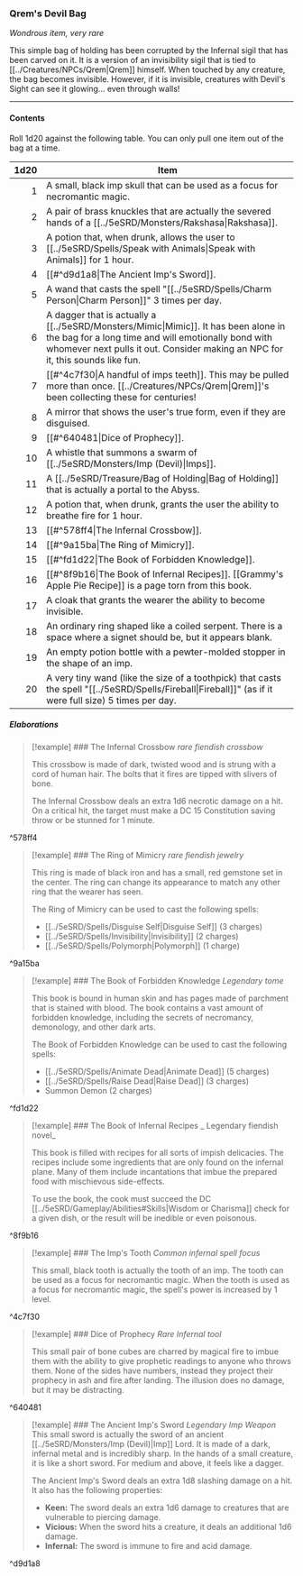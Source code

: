 ### Qrem's Devil Bag

_Wondrous item, very rare_

This simple bag of holding has been corrupted by the Infernal sigil that has been carved on it. It is a version of an invisibility sigil that is tied to [[../Creatures/NPCs/Qrem|Qrem]] himself. When touched by any creature, the bag becomes invisible. However, if it is invisible, creatures with Devil's Sight can see it glowing... even through walls! 

---

#### Contents

Roll 1d20 against the following table. You can only pull one item out of the bag at a time. 

| 1d20 | Item
|--:|---
| 1 | A small, black imp skull that can be used as a focus for necromantic magic.
| 2 | A pair of brass knuckles that are actually the severed hands of a [[../5eSRD/Monsters/Rakshasa\|Rakshasa]].
| 3 | A potion that, when drunk, allows the user to [[../5eSRD/Spells/Speak with Animals\|Speak with Animals]] for 1 hour.
| 4 | [[#^d9d1a8\|The Ancient Imp's Sword]].
| 5 | A wand that casts the spell "[[../5eSRD/Spells/Charm Person\|Charm Person]]" 3 times per day.
| 6 | A dagger that is actually a [[../5eSRD/Monsters/Mimic\|Mimic]]. It has been alone in the bag for a long time and will emotionally bond with whomever next pulls it out. Consider making an NPC for it, this sounds like fun.
| 7 | [[#^4c7f30\|A handful of imps teeth]]. This may be pulled more than once. [[../Creatures/NPCs/Qrem\|Qrem]]'s been collecting these for centuries!
| 8 | A mirror that shows the user's true form, even if they are disguised.
| 9 | [[#^640481\|Dice of Prophecy]].
| 10 | A whistle that summons a swarm of [[../5eSRD/Monsters/Imp (Devil)\|Imps]].
| 11 | A [[../5eSRD/Treasure/Bag of Holding\|Bag of Holding]] that is actually a portal to the Abyss.
| 12 | A potion that, when drunk, grants the user the ability to breathe fire for 1 hour.
| 13 | [[#^578ff4\|The Infernal Crossbow]].
| 14 | [[#^9a15ba\|The Ring of Mimicry]].
| 15 | [[#^fd1d22\|The Book of Forbidden Knowledge]].
| 16 | [[#^8f9b16\|The Book of Infernal Recipes]]. [[Grammy's Apple Pie Recipe]] is a page torn from this book.
| 17 | A cloak that grants the wearer the ability to become invisible.
| 18 | An ordinary ring shaped like a coiled serpent. There is a space where a signet should be, but it appears blank.
| 19 | An empty potion bottle with a pewter-molded stopper in the shape of an imp. 
| 20 | A very tiny wand (like the size of a toothpick) that casts the spell "[[../5eSRD/Spells/Fireball\|Fireball]]" (as if it were full size) 5 times per day. 

##### Elaborations

> [!example] ### The Infernal Crossbow
> _rare fiendish crossbow_
> 
> This crossbow is made of dark, twisted wood and is strung with a cord of human hair. The bolts that it fires are tipped with slivers of bone.
> 
> The Infernal Crossbow deals an extra 1d6 necrotic damage on a hit. On a critical hit, the target must make a DC 15 Constitution saving throw or be stunned for 1 minute.

^578ff4


> [!example] ### The Ring of Mimicry
> _rare fiendish jewelry_
> 
> This ring is made of black iron and has a small, red gemstone set in the center. The ring can change its appearance to match any other ring that the wearer has seen.
> 
> The Ring of Mimicry can be used to cast the following spells:
> -  [[../5eSRD/Spells/Disguise Self|Disguise Self]] (3 charges)
> - [[../5eSRD/Spells/Invisibility|Invisibility]] (2 charges)
> - [[../5eSRD/Spells/Polymorph|Polymorph]] (1 charge)

^9a15ba

> [!example] ### The Book of Forbidden Knowledge
> _Legendary tome_
> 
> This book is bound in human skin and has pages made of parchment that is stained with blood. The book contains a vast amount of forbidden knowledge, including the secrets of necromancy, demonology, and other dark arts.
> 
> The Book of Forbidden Knowledge can be used to cast the following spells:
> - [[../5eSRD/Spells/Animate Dead|Animate Dead]] (5 charges)
> - [[../5eSRD/Spells/Raise Dead|Raise Dead]] (3 charges)
> - Summon Demon (2 charges)

^fd1d22

> [!example] ### The Book of Infernal Recipes
> _ Legendary fiendish novel_
> 
> This book is filled with recipes for all sorts of impish delicacies. The recipes include some ingredients that are only found on the infernal plane. Many of them include incantations that imbue the prepared food with mischievous side-effects. 
> 
> To use the book, the cook must succeed the DC [[../5eSRD/Gameplay/Abilities#Skills|Wisdom or Charisma]] check for a given dish, or the result will be inedible or even poisonous. 

^8f9b16

> [!example] ### The Imp's Tooth
> _Common infernal spell focus_ 
> 
> This small, black tooth is actually the tooth of an imp. The tooth can be used as a focus for necromantic magic. When the tooth is used as a focus for necromantic magic, the spell's power is increased by 1 level.

^4c7f30

> [!example] ### Dice of Prophecy
> _Rare Infernal tool_
> 
> This small pair of bone cubes are charred by magical fire to imbue them with the ability to give prophetic readings to anyone who throws them. None of the sides have numbers, instead they project their prophecy in ash and fire after landing. The illusion does no damage, but it may be distracting.

^640481

> [!example] ### The Ancient Imp's Sword
> _Legendary Imp Weapon_ 
> This small sword is actually the sword of an ancient [[../5eSRD/Monsters/Imp (Devil)|Imp]] Lord. It is made of a dark, infernal metal and is incredibly sharp. In the hands of a small creature, it is like a short sword. For medium and above, it feels like a dagger.
> 
> The Ancient Imp's Sword deals an extra 1d8 slashing damage on a hit. It also has the following properties:
> - **Keen:** The sword deals an extra 1d6 damage to creatures that are vulnerable to piercing damage.
> - **Vicious:** When the sword hits a creature, it deals an additional 1d6 damage.
> - **Infernal:** The sword is immune to fire and acid damage.

^d9d1a8